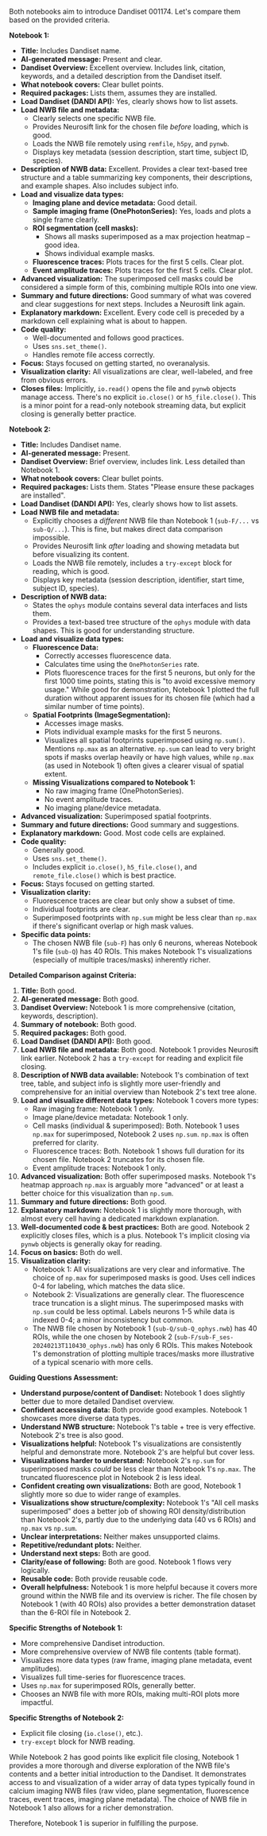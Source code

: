Both notebooks aim to introduce Dandiset 001174. Let's compare them based on the provided criteria.

**Notebook 1:**

*   **Title:** Includes Dandiset name.
*   **AI-generated message:** Present and clear.
*   **Dandiset Overview:** Excellent overview. Includes link, citation, keywords, and a detailed description from the Dandiset itself.
*   **What notebook covers:** Clear bullet points.
*   **Required packages:** Lists them, assumes they are installed.
*   **Load Dandiset (DANDI API):** Yes, clearly shows how to list assets.
*   **Load NWB file and metadata:**
    *   Clearly selects one specific NWB file.
    *   Provides Neurosift link for the chosen file *before* loading, which is good.
    *   Loads the NWB file remotely using `remfile`, `h5py`, and `pynwb`.
    *   Displays key metadata (session description, start time, subject ID, species).
*   **Description of NWB data:** Excellent. Provides a clear text-based tree structure and a table summarizing key components, their descriptions, and example shapes. Also includes subject info.
*   **Load and visualize data types:**
    *   **Imaging plane and device metadata:** Good detail.
    *   **Sample imaging frame (OnePhotonSeries):** Yes, loads and plots a single frame clearly.
    *   **ROI segmentation (cell masks):**
        *   Shows all masks superimposed as a max projection heatmap – good idea.
        *   Shows individual example masks.
    *   **Fluorescence traces:** Plots traces for the first 5 cells. Clear plot.
    *   **Event amplitude traces:** Plots traces for the first 5 cells. Clear plot.
*   **Advanced visualization:** The superimposed cell masks could be considered a simple form of this, combining multiple ROIs into one view.
*   **Summary and future directions:** Good summary of what was covered and clear suggestions for next steps. Includes a Neurosift link again.
*   **Explanatory markdown:** Excellent. Every code cell is preceded by a markdown cell explaining what is about to happen.
*   **Code quality:**
    *   Well-documented and follows good practices.
    *   Uses `sns.set_theme()`.
    *   Handles remote file access correctly.
*   **Focus:** Stays focused on getting started, no overanalysis.
*   **Visualization clarity:** All visualizations are clear, well-labeled, and free from obvious errors.
*   **Closes files:** Implicitly, `io.read()` opens the file and `pynwb` objects manage access. There's no explicit `io.close()` or `h5_file.close()`. This is a minor point for a read-only notebook streaming data, but explicit closing is generally better practice.

**Notebook 2:**

*   **Title:** Includes Dandiset name.
*   **AI-generated message:** Present.
*   **Dandiset Overview:** Brief overview, includes link. Less detailed than Notebook 1.
*   **What notebook covers:** Clear bullet points.
*   **Required packages:** Lists them. States "Please ensure these packages are installed".
*   **Load Dandiset (DANDI API):** Yes, clearly shows how to list assets.
*   **Load NWB file and metadata:**
    *   Explicitly chooses a *different* NWB file than Notebook 1 (`sub-F/...` vs `sub-Q/...`). This is fine, but makes direct data comparison impossible.
    *   Provides Neurosift link *after* loading and showing metadata but before visualizing its content.
    *   Loads the NWB file remotely, includes a `try-except` block for reading, which is good.
    *   Displays key metadata (session description, identifier, start time, subject ID, species).
*   **Description of NWB data:**
    *   States the `ophys` module contains several data interfaces and lists them.
    *   Provides a text-based tree structure of the `ophys` module with data shapes. This is good for understanding structure.
*   **Load and visualize data types:**
    *   **Fluorescence Data:**
        *   Correctly accesses fluorescence data.
        *   Calculates time using the `OnePhotonSeries` rate.
        *   Plots fluorescence traces for the first 5 neurons, but only for the first 1000 time points, stating this is "to avoid excessive memory usage." While good for demonstration, Notebook 1 plotted the full duration without apparent issues for its chosen file (which had a similar number of time points).
    *   **Spatial Footprints (ImageSegmentation):**
        *   Accesses image masks.
        *   Plots individual example masks for the first 5 neurons.
        *   Visualizes all spatial footprints superimposed using `np.sum()`. Mentions `np.max` as an alternative. `np.sum` can lead to very bright spots if masks overlap heavily or have high values, while `np.max` (as used in Notebook 1) often gives a clearer visual of spatial extent.
    *   **Missing Visualizations compared to Notebook 1:**
        *   No raw imaging frame (OnePhotonSeries).
        *   No event amplitude traces.
        *   No imaging plane/device metadata.
*   **Advanced visualization:** Superimposed spatial footprints.
*   **Summary and future directions:** Good summary and suggestions.
*   **Explanatory markdown:** Good. Most code cells are explained.
*   **Code quality:**
    *   Generally good.
    *   Uses `sns.set_theme()`.
    *   Includes explicit `io.close()`, `h5_file.close()`, and `remote_file.close()` which is best practice.
*   **Focus:** Stays focused on getting started.
*   **Visualization clarity:**
    *   Fluorescence traces are clear but only show a subset of time.
    *   Individual footprints are clear.
    *   Superimposed footprints with `np.sum` might be less clear than `np.max` if there's significant overlap or high mask values.
*   **Specific data points:**
    *   The chosen NWB file (`sub-F`) has only 6 neurons, whereas Notebook 1's file (`sub-Q`) has 40 ROIs. This makes Notebook 1's visualizations (especially of multiple traces/masks) inherently richer.

**Detailed Comparison against Criteria:**

1.  **Title:** Both good.
2.  **AI-generated message:** Both good.
3.  **Dandiset Overview:** Notebook 1 is more comprehensive (citation, keywords, description).
4.  **Summary of notebook:** Both good.
5.  **Required packages:** Both good.
6.  **Load Dandiset (DANDI API):** Both good.
7.  **Load NWB file and metadata:** Both good. Notebook 1 provides Neurosift link earlier. Notebook 2 has a `try-except` for reading and explicit file closing.
8.  **Description of NWB data available:** Notebook 1's combination of text tree, table, and subject info is slightly more user-friendly and comprehensive for an initial overview than Notebook 2's text tree alone.
9.  **Load and visualize different data types:** Notebook 1 covers more types:
    *   Raw imaging frame: Notebook 1 only.
    *   Image plane/device metadata: Notebook 1 only.
    *   Cell masks (individual & superimposed): Both. Notebook 1 uses `np.max` for superimposed, Notebook 2 uses `np.sum`. `np.max` is often preferred for clarity.
    *   Fluorescence traces: Both. Notebook 1 shows full duration for its chosen file. Notebook 2 truncates for its chosen file.
    *   Event amplitude traces: Notebook 1 only.
10. **Advanced visualization:** Both offer superimposed masks. Notebook 1's heatmap approach `np.max` is arguably more "advanced" or at least a better choice for this visualization than `np.sum`.
11. **Summary and future directions:** Both good.
12. **Explanatory markdown:** Notebook 1 is slightly more thorough, with almost every cell having a dedicated markdown explanation.
13. **Well-documented code & best practices:** Both are good. Notebook 2 explicitly closes files, which is a plus. Notebook 1's implicit closing via `pynwb` objects is generally okay for reading.
14. **Focus on basics:** Both do well.
15. **Visualization clarity:**
    *   Notebook 1: All visualizations are very clear and informative. The choice of `np.max` for superimposed masks is good. Uses cell indices 0-4 for labeling, which matches the data slice.
    *   Notebook 2: Visualizations are generally clear. The fluorescence trace truncation is a slight minus. The superimposed masks with `np.sum` could be less optimal. Labels neurons 1-5 while data is indexed 0-4; a minor inconsistency but common.
    *   The NWB file chosen by Notebook 1 (`sub-Q/sub-Q_ophys.nwb`) has 40 ROIs, while the one chosen by Notebook 2 (`sub-F/sub-F_ses-20240213T110430_ophys.nwb`) has only 6 ROIs. This makes Notebook 1's demonstration of plotting multiple traces/masks more illustrative of a typical scenario with more cells.

**Guiding Questions Assessment:**

*   **Understand purpose/content of Dandiset:** Notebook 1 does slightly better due to more detailed Dandiset overview.
*   **Confident accessing data:** Both provide good examples. Notebook 1 showcases more diverse data types.
*   **Understand NWB structure:** Notebook 1's table + tree is very effective. Notebook 2's tree is also good.
*   **Visualizations helpful:** Notebook 1's visualizations are consistently helpful and demonstrate more. Notebook 2's are helpful but cover less.
*   **Visualizations harder to understand:** Notebook 2's `np.sum` for superimposed masks *could* be less clear than Notebook 1's `np.max`. The truncated fluorescence plot in Notebook 2 is less ideal.
*   **Confident creating own visualizations:** Both are good, Notebook 1 slightly more so due to wider range of examples.
*   **Visualizations show structure/complexity:** Notebook 1's "All cell masks superimposed" does a better job of showing ROI density/distribution than Notebook 2's, partly due to the underlying data (40 vs 6 ROIs) and `np.max` vs `np.sum`.
*   **Unclear interpretations:** Neither makes unsupported claims.
*   **Repetitive/redundant plots:** Neither.
*   **Understand next steps:** Both are good.
*   **Clarity/ease of following:** Both are good. Notebook 1 flows very logically.
*   **Reusable code:** Both provide reusable code.
*   **Overall helpfulness:** Notebook 1 is more helpful because it covers more ground within the NWB file and its overview is richer. The file chosen by Notebook 1 (with 40 ROIs) also provides a better demonstration dataset than the 6-ROI file in Notebook 2.

**Specific Strengths of Notebook 1:**
*   More comprehensive Dandiset introduction.
*   More comprehensive overview of NWB file contents (table format).
*   Visualizes more data types (raw frame, imaging plane metadata, event amplitudes).
*   Visualizes full time-series for fluorescence traces.
*   Uses `np.max` for superimposed ROIs, generally better.
*   Chooses an NWB file with more ROIs, making multi-ROI plots more impactful.

**Specific Strengths of Notebook 2:**
*   Explicit file closing (`io.close()`, etc.).
*   `try-except` block for NWB reading.

While Notebook 2 has good points like explicit file closing, Notebook 1 provides a more thorough and diverse exploration of the NWB file's contents and a better initial introduction to the Dandiset. It demonstrates access to and visualization of a wider array of data types typically found in calcium imaging NWB files (raw video, plane segmentation, fluorescence traces, event traces, imaging plane metadata). The choice of NWB file in Notebook 1 also allows for a richer demonstration.

Therefore, Notebook 1 is superior in fulfilling the purpose.